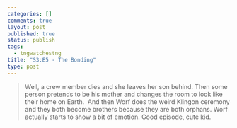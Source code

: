 ```yaml
--- 
categories: []
comments: true
layout: post
published: true
status: publish
tags: 
  - tngwatchestng
title: "S3:E5 - The Bonding"
type: post
---
```

<blockquote>Well, a crew member dies and she leaves her son behind. Then some person pretends to be his mother and changes the room to look like their home on Earth.  And then Worf does the weird Klingon ceremony and they both become brothers because they are both orphans. Worf actually starts to show a bit of emotion. Good episode, cute kid.</blockquote>
